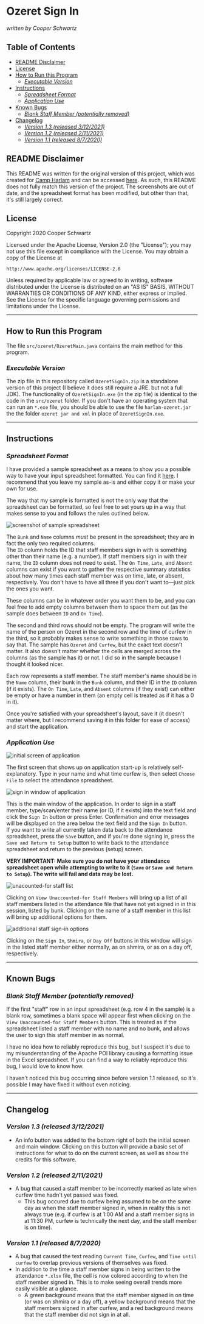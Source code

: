 # Ozeret Sign In <!-- omit in TOC -->

*written by Cooper Schwartz*

## **Table of Contents** <!-- omit in TOC -->
- [README Disclaimer](#readme-disclaimer)
- [License](#license)
- [How to Run this Program](#how-to-run-this-program)
  - [*Executable Version*](#executable-version)
- [Instructions](#instructions)
  - [*Spreadsheet Format*](#spreadsheet-format)
  - [*Application Use*](#application-use)
- [Known Bugs](#known-bugs)
  - [*Blank Staff Member (potentially removed)*](#blank-staff-member-potentially-removed)
- [Changelog](#changelog)
  - [*Version 1.3 (released 3/12/2021)*](#version-13-released-3122021)
  - [*Version 1.2 (released 2/11/2021)*](#version-12-released-2112021)
  - [*Version 1.1 (released 8/7/2020)*](#version-11-released-872020)

## README Disclaimer

This README was written for the original version of this project, which was created for [Camp Harlam](https://campharlam.org/) and can be accessed [here](https://github.com/crs196/harlam-ozeret/). As such, this README does not fully match this version of the project. The screenshots are out of date, and the spreadsheet format has been modified, but other than that, it's still largely correct.

## License

Copyright 2020 Cooper Schwartz

Licensed under the Apache License, Version 2.0 (the "License");
you may not use this file except in compliance with the License.
You may obtain a copy of the License at

    http://www.apache.org/licenses/LICENSE-2.0

Unless required by applicable law or agreed to in writing, software
distributed under the License is distributed on an "AS IS" BASIS,
WITHOUT WARRANTIES OR CONDITIONS OF ANY KIND, either express or implied.
See the License for the specific language governing permissions and
limitations under the License.

---

## How to Run this Program

The file `src/ozeret/OzeretMain.java` contains the main method for this program.

### *Executable Version*

The zip file in this repository called `OzeretSignIn.zip` is a standalone version of this project (I believe it does still require a JRE. but not a full JDK). The functionality of `OzeretSignIn.exe` (in the zip file) is identical to the code in the `src/ozeret` folder. If you don't have an operating system that can run an `*.exe` file, you should be able to use the file `harlam-ozeret.jar` the the folder `ozeret jar and xml` in place of `OzeretSignIn.exe`.

---

## Instructions

### *Spreadsheet Format*

I have provided a sample spreadsheet as a means to show you a possible way to have your input spreadsheet formatted. You can find it [here](resources/files/Sample_Attendance_File.xlsx). I recommend that you leave my sample as-is and either copy it or make your own for use.  

The way that my sample is formatted is not the only way that the spreadsheet can be formatted, so feel free to set yours up in a way that makes sense to you and follows the rules outlined below.

![screenshot of sample spreadsheet](resources/images/instructions/spreadsheet_format.png)  

The `Bunk` and `Name` columns *must* be present in the spreadsheet; they are in fact the only two required columns.   
The `ID` column holds the ID that staff members sign in with is something other than their name (e.g. a number). If staff members sign in with their name, the `ID` column does not need to exist. 
The `On Time`, `Late`, and `Absent` columns can exist if you want to gather the respective summary statistics about how many times each staff member was on time, late, or absent, respectively. You don't have to have all three if you don't want to—just pick the ones you want.  

These columns can be in whatever order you want them to be, and you can feel free to add empty columns between them to space them out (as the sample does between `ID` and `On Time`).


The second and third rows should not be empty. The program will write the name of the person on Ozeret in the second row and the time of curfew in the third, so it probably makes sense to write something in those rows to say that. The sample has `Ozeret` and `Curfew`, but the exact text doesn't matter. It also doesn't matter whether the cells are merged across the columns (as the sample has it) or not. I did so in the sample because I thought it looked nicer.


Each row represents a staff member. The staff member's name should be in the `Name` column, their bunk in the `Bunk` column, and their ID in the `ID` column (if it exists). The `On Time`, `Late`, and `Absent` columns (if they exist) can either be empty or have a number in them (an empty cell is treated as if it has a 0 in it).  


Once you're satisfied with your spreadsheet's layout, save it (it doesn't matter where, but I recommend saving it in this folder for ease of access) and start the application.

### *Application Use*

![initial screen of application](resources/images/instructions/start_window.png)

The first screen that shows up on application start-up is relatively self-explanatory. Type in your name and what time curfew is, then select `Choose File` to select the attendance spreadsheet.

![sign in window of application](resources/images/instructions/sign_in_window.png)

This is the main window of the application. In order to sign in a staff member, type/scan/enter their name (or ID, if it exists) into the text field and click the `Sign In` button or press Enter. Confirmation and error messages will be displayed on the area below the text field and the `Sign In` button.  
If you want to write all currently taken data back to the attendance spreadsheet, press the `Save` button, and if you're done signing in, press the `Save and Return to Setup` button to write back to the attendance spreadsheet and return to the previous (setup) screen.  

**VERY IMPORTANT: Make sure you do not have your attendance spreadsheet open while attempting to write to it (`Save` or `Save and Return to Setup`). The write will fail and data may be lost.**

![unacounted-for staff list](resources/images/instructions/unaccounted_staff.png)

Clicking on `View Unaccounted-for Staff Members` will bring up a list of all staff members listed in the attendance file that have not yet signed in in this session, listed by bunk. Clicking on the name of a staff member in this list will bring up additional options for them.

![additional staff sign-in options](resources/images/instructions/manual_sign_in.png)

Clicking on the `Sign In`, `Shmira`, or `Day Off` buttons in this window will sign in the listed staff member either normally, as on shmira, or as on a day off, respectively.

---

## Known Bugs

### *Blank Staff Member (potentially removed)*

If the first "staff" row in an input spreadsheet (e.g. row 4 in the sample) is a blank row, sometimes a blank space will appear first when clicking on the `View Unaccounted-for Staff Members` button. This is treated as if the spreadsheet listed a staff member with no name and no bunk, and allows the user to sign this staff member in as normal.  

I have no idea how to reliably reproduce this bug, but I suspect it's due to my misunderstanding of the Apache POI library causing a formatting issue in the Excel spreadsheet. If you can find a way to reliably reproduce this bug, I would love to know how.

I haven't noticed this bug occurring since before version 1.1 released, so it's possible I may have fixed it without even noticing.

---

## Changelog

### *Version 1.3 (released 3/12/2021)*

- An info button was added to the bottom right of both the initial screen and main window. Clicking on this button will provide a basic set of instructions for what to do on the current screen, as well as show the credits for this software.

### *Version 1.2 (released 2/11/2021)*

- A bug that caused a staff member to be incorrectly marked as late when curfew time hadn't yet passed was fixed.
  - This bug occured due to curfew being assumed to be on the same day as when the staff member signed in, when in reality this is not always true (e.g. if curfew is at 1:00 AM and a staff member signs in at 11:30 PM, curfew is technically the next day, and the staff member is on time).

### *Version 1.1 (released 8/7/2020)*

- A bug that caused the text reading `Current Time`, `Curfew`, and `Time until curfew` to overlap previous versions of themselves was fixed.
- In addition to the time a staff member signs in being written to the attendance `*.xlsx` file, the cell is now colored according to when the staff member signed in. This is to make seeing overall trends more easily visible at a glance.
  - A green background means that the staff member signed in on time (or was on shmira or a day off), a yellow background means that the staff members signed in after curfew, and a red background means that the staff member did not sign in at all.
